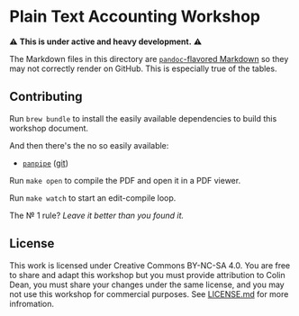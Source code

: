 # Plain Text Accounting Workshop

:warning: **This is under active and heavy development.** :warning:

The Markdown files in this directory are [`pandoc`-flavored
Markdown](https://pandoc.org) so they may not correctly render on GitHub. This
is especially true of the tables.

## Contributing

Run `brew bundle` to install the easily available dependencies to build this
workshop document.

And then there's the no so easily available:

* [`panpipe`](https://hackage.haskell.org/package/panpipe "warning: takes forever to compile all dependencies and install") ([git](http://chriswarbo.net/git/panpipe/git/index.html))

Run `make open` to compile the PDF and open it in a PDF viewer.

Run `make watch` to start an edit-compile loop.

The № 1 rule? _Leave it better than you found it._

## License

This work is licensed under Creative Commons BY-NC-SA 4.0.
You are free to share and adapt this workshop but you must provide attribution
to Colin Dean, you must share your changes under the same license, and you may
not use this workshop for commercial purposes.
See [LICENSE.md](LICENSE.md) for more infromation.
